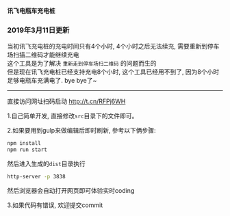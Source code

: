 **讯飞电瓶车充电桩**

### 2019年3月11日更新
当初讯飞充电桩的充电时间只有4个小时, 4个小时之后无法续充, 需要重新到停车场扫描二维码才能继续充电\
这个工具是为了解决 `重新走到停车场扫二维码` 的问题而生的 \
但是现在讯飞充电桩已经支持充电8个小时, 这个工具已经用不到了, 因为8个小时足够电瓶车充满电了.
bye bye了~


----------------------------------------------------------------------------------


直接访问网址扫码启动
http://t.cn/RFPj6WH


1.自己简单开发, 直接修改`src`目录下的文件即可。


2.如果要用到gulp来做编辑后即时刷新, 參考以下俩步骤:

```bash
npm install
npm run start
```

然后进入生成的`dist`目录执行
```bash
http-server -p 3838
```

然后浏览器会自动打开网页即可体验实时coding

3.如果代码有错误, 欢迎提交commit

